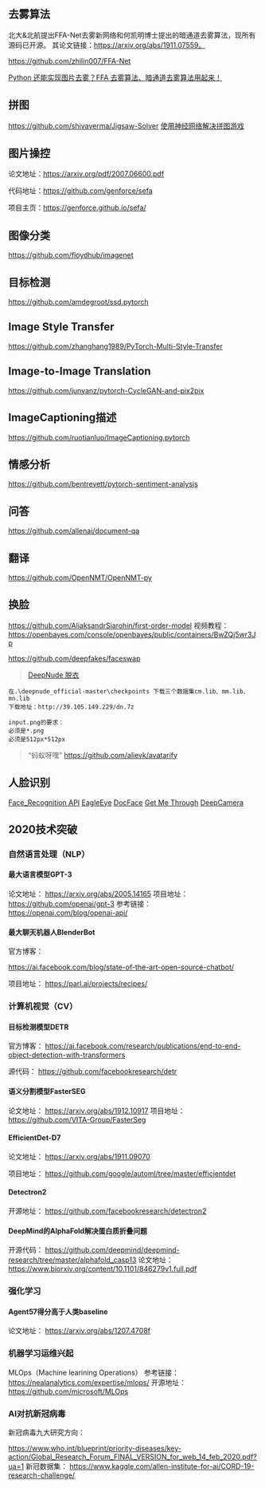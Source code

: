 
## 去雾算法
北大&北航提出FFA-Net去雾新网络和何凯明博士提出的暗通道去雾算法，现所有源码已开源。
其论文链接：https://arxiv.org/abs/1911.07559。

https://github.com/zhilin007/FFA-Net

[Python 还能实现图片去雾？FFA 去雾算法、暗通道去雾算法用起来！](https://blog.csdn.net/dQCFKyQDXYm3F8rB0/article/details/107703707)

## 拼图
https://github.com/shivaverma/Jigsaw-Solver
[使用神经网络解决拼图游戏](https://www.toutiao.com/i6855437347463365133/)


## 图片操控
论文地址：https://arxiv.org/pdf/2007.06600.pdf

代码地址：https://github.com/genforce/sefa

项目主页：https://genforce.github.io/sefa/



## 图像分类
https://github.com/floydhub/imagenet
## 目标检测
https://github.com/amdegroot/ssd.pytorch
## Image Style Transfer
https://github.com/zhanghang1989/PyTorch-Multi-Style-Transfer
## Image-to-Image Translation
https://github.com/junyanz/pytorch-CycleGAN-and-pix2pix

## ImageCaptioning描述
https://github.com/ruotianluo/ImageCaptioning.pytorch

## 情感分析
https://github.com/bentrevett/pytorch-sentiment-analysis
## 问答
https://github.com/allenai/document-qa

## 翻译
https://github.com/OpenNMT/OpenNMT-py

## 换脸
https://github.com/AliaksandrSiarohin/first-order-model
视频教程：https://openbayes.com/console/openbayes/public/containers/BwZQj5wr3Jp

https://github.com/deepfakes/faceswap

> [DeepNude 脱衣](https://github.com/stacklikemind/deepnude_official)
```
在.\deepnude_official-master\checkpoints 下载三个数据集cm.lib、mm.lib、mn.lib
下载地址：http://39.105.149.229/dn.7z

input.png的要求：
必须是*.png
必须是512px*512px
```

> “蚂蚁呀嘿” https://github.com/alievk/avatarify

## 人脸识别
[Face_Recognition API](https://github.com/ageitgey/face_recognition)
[EagleEye](https://github.com/ThoughtfulDev/EagleEye)
[DocFace](https://github.com/seasonSH/DocFace)
[Get Me Through](https://github.com/malikshubham827/get-me-through)
[DeepCamera](https://github.com/SharpAI/DeepCamera)


## 2020技术突破
### 自然语言处理（NLP）
#### 最大语言模型GPT-3
论文地址：
https://arxiv.org/abs/2005.14165
项目地址：
https://github.com/openai/gpt-3
参考链接：
https://openai.com/blog/openai-api/

#### 最大聊天机器人BlenderBot
官方博客：

https://ai.facebook.com/blog/state-of-the-art-open-source-chatbot/

项目地址：
https://parl.ai/projects/recipes/

### 计算机视觉（CV）
#### 目标检测模型DETR
官方博客：
https://ai.facebook.com/research/publications/end-to-end-object-detection-with-transformers

源代码：
https://github.com/facebookresearch/detr

#### 语义分割模型FasterSEG
论文地址：
https://arxiv.org/abs/1912.10917
项目地址：
https://github.com/VITA-Group/FasterSeg

#### EfficientDet-D7
论文地址：
https://arxiv.org/abs/1911.09070

项目地址：
https://github.com/google/automl/tree/master/efficientdet

#### Detectron2
开源地址：
https://github.com/facebookresearch/detectron2

#### DeepMind的AlphaFold解决蛋白质折叠问题
开源代码：
https://github.com/deepmind/deepmind-research/tree/master/alphafold_casp13
论文地址：
https://www.biorxiv.org/content/10.1101/846279v1.full.pdf

### 强化学习
#### Agent57得分高于人类baseline
论文地址：
https://arxiv.org/abs/1207.4708f

### 机器学习运维兴起
MLOps（Machine learining Operations）
参考链接：
https://nealanalytics.com/expertise/mlops/
开源地址：
https://github.com/microsoft/MLOps

### AI对抗新冠病毒
新冠病毒九大研究方向：

https://www.who.int/blueprint/priority-diseases/key-action/Global_Research_Forum_FINAL_VERSION_for_web_14_feb_2020.pdf?ua=1
新冠数据集：
https://www.kaggle.com/allen-institute-for-ai/CORD-19-research-challenge/
